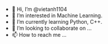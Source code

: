 - 👋 Hi, I’m @vietanh1104
- 👀 I’m interested in Machine Learning.
- 🌱 I’m currently learning Python, C++.
- 💞️ I’m looking to collaborate on ...
- 📫 How to reach me ...

<!---
vietanh1104/vietanh1104 is a ✨ special ✨ repository because its `README.md` (this file) appears on your GitHub profile.
You can click the Preview link to take a look at your changes.
--->
